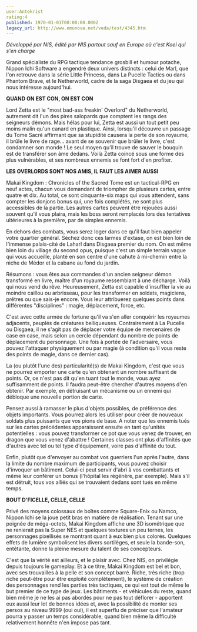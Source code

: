 ```yaml
---
user:Antekrist
rating:4
published: 1970-01-01T00:00:00.000Z
legacy_url: http://www.emunova.net/veda/test/4345.htm
---
```

_Développé par NIS, édité par NIS partout sauf en Europe où c'est Koei qui s'en charge_  

  

Grand spécialiste du RPG tactique tendance grosbill et humour potache, Nippon Ichi Software a engendré deux univers distincts : celui de Marl, que l'on retrouve dans la série Little Princess, dans La Pucelle Tactics ou dans Phantom Brave, et le Netherworld, cadre de la saga Disgaea et du jeu qui nous intéresse aujourd'hui.  

  

**QUAND ON EST CON, ON EST CON**  

Lord Zetta est le "most bad-ass freakin' Overlord" du Netherworld, autrement dit l'un des pires salopards que comptent les rangs des seigneurs démons. Mais hélas pour lui, Zetta est aussi un tout petit peu moins malin qu'un canard en plastique. Ainsi, lorsqu'il découvre un passage du Tome Sacré affirmant que sa stupidité causera la perte de son royaume, il brûle le livre de rage... avant de se souvenir que brûler le livre, c'est condamner son monde ! Le seul moyen qu'il trouve de sauver le bouquin est de transférer son âme dedans. Voilà Zetta coincé sous une forme des plus vulnérables, et ses nombreux ennemis se font fort d'en profiter.  

  

**LES OVERLORDS SONT NOS AMIS, IL FAUT LES AIMER AUSSI**  

Makai Kingdom : Chronicles of the Sacred Tome est un tactical-RPG en neuf actes, chacun vous demandant de triompher de plusieurs cartes, entre quatre et dix. Au total, ce sont cinquante-six maps qui vous attendent, sans compter les donjons bonus qui, une fois complétés, ne sont plus accessibles de la partie. Les autres cartes peuvent être rejouées aussi souvent qu'il vous plaira, mais les boss seront remplacés lors des tentatives ultérieures à la première, par de simples ennemis.  

En dehors des combats, vous serez loger dans ce qu'il faut bien appeler votre quartier général. Séchez donc ces larmes d'extase, on est bien loin de l'immense palais-cité de Laharl dans Disgaea premier du nom. On est même bien loin du village du second opus, puisque c'est un simple terrain vague qui vous accueille, planté en son centre d'une cahute à mi-chemin entre la niche de Médor et la cabane au fond du jardin.  

Résumons : vous êtes aux commandes d'un ancien seigneur démon transformé en livre, maître d'un royaume ressemblant à une décharge. Voilà qui nous vend du rêve. Heureusement, Zetta est capable d'insuffler la vie au moindre caillou ou arbrisseau, pour les transformer en soldats, magiciens, prêtres ou que sais-je encore. Vous leur attribuerez quelques points dans différentes "disciplines" : magie, déplacement, force, etc.  

C'est avec cette armée de fortune qu'il va s'en aller conquérir les royaumes adjacents, peuplés de créatures belliqueuses. Contrairement à La Pucelle ou Disgaea, il ne s'agit pas de déplacer votre équipe de mercenaires de case en case, mais selon un cercle dépendant du nombre de points de déplacement du personnage. Une fois à portée de l'adversaire, vous pouvez l'attaquer physiquement ou par magie (à condition qu'il vous reste des points de magie, dans ce dernier cas).  

La (ou plutôt l'une des) particularité(s) de Makai Kingdom, c'est que vous ne pourrez emporter une carte qu'en obtenant un nombre suffisant de points. Or, ce n'est pas dit qu'en tuant tout le monde, vous ayez suffisamment de points. Il faudra peut-être chercher d'autres moyens d'en obtenir. Par exemple, en détruisant un mécanisme ou un ennemi qui débloque une nouvelle portion de carte.  

Pensez aussi à ramasser le plus d'objets possibles, de préférence des objets importants. Vous pourrez alors les utiliser pour créer de nouveaux soldats plus puissants que vos pions de base. A noter que les ennemis tués sur les cartes précédentes apparaissent ensuite en tant qu'unités potentielles : vous pouvez transformer ce pot que vous venez de trouver, en dragon que vous venez d'abattre ! Certaines classes ont plus d'affinités que d'autres avec tel ou tel type d'équipement, voire pas d'affinité du tout.  

Enfin, plutôt que d'envoyer au combat vos guerriers l'un après l'autre, dans la limite du nombre maximum de participants, vous pouvez choisir d'invoquer un bâtiment. Celui-ci peut servir d'abri à vos combattants et même leur conférer un bonus (l'hôpital les régénère, par exemple). Mais s'il est détruit, tous vos alliés qui se trouvaient dedans sont tués en même temps.  

  

**BOUT D'FICELLE, CELLE, CELLE**  

Privé des moyens colossaux de boîtes comme Square-Enix ou Namco, Nippon Ichi se la joue petit bras en matière de réalisation. Tenant sur une poignée de méga-octets, Makai Kingdom affiche une 3D isométrique que ne renierait pas la Super NES et quelques textures un peu ternes, les personnages pixellisés se montrant quant à eux bien plus colorés. Quelques effets de lumière symbolisent les divers sortilèges, et seule la bande-son, entêtante, donne la pleine mesure du talent de ses concepteurs.  

C'est que la vérité est ailleurs, et le plaisir avec. Chez NIS, on privilégie depuis toujours le gameplay. Et à ce titre, Makai Kingdom est bel et bon, avec ses trouvailles à la pelle et son concept barré. Riche, très riche (trop riche peut-être pour être exploité complètement), le système de création des personnages rend les parties très tactiques, ce qui est tout de même le but premier de ce type de jeux. Les bâtiments - et véhicules du reste, quand bien même je ne les ai pas abordés pour ne pas tout déflorer - apportent eux aussi leur lot de bonnes idées et, avec la possibilité de monter ses persos au niveau 9999 (oui oui), il est superflu de préciser que l'amateur pourra y passer un temps considérable, quand bien même la difficulté relativement honnête n'en impose pas tant.